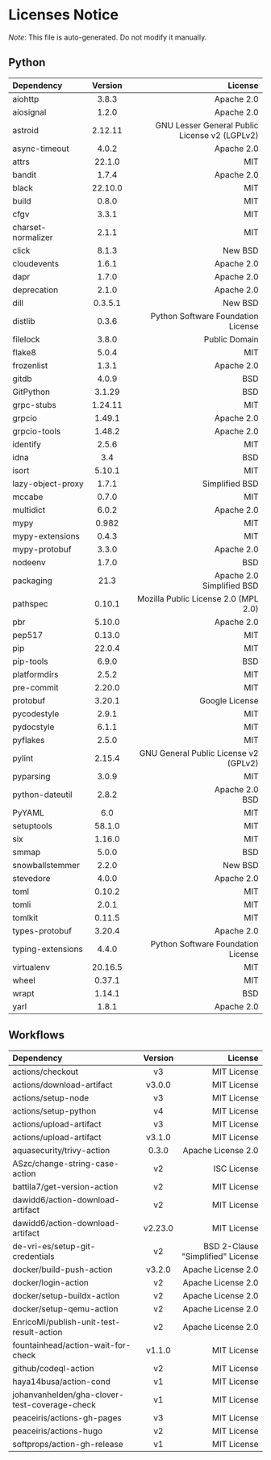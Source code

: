 # Licenses Notice
*Note*: This file is auto-generated. Do not modify it manually.
## Python
| Dependency | Version | License |
|:-----------|:-------:|--------:|
|aiohttp|3.8.3|Apache 2.0|
|aiosignal|1.2.0|Apache 2.0|
|astroid|2.12.11|GNU Lesser General Public License v2 (LGPLv2)|
|async-timeout|4.0.2|Apache 2.0|
|attrs|22.1.0|MIT|
|bandit|1.7.4|Apache 2.0|
|black|22.10.0|MIT|
|build|0.8.0|MIT|
|cfgv|3.3.1|MIT|
|charset-normalizer|2.1.1|MIT|
|click|8.1.3|New BSD|
|cloudevents|1.6.1|Apache 2.0|
|dapr|1.7.0|Apache 2.0|
|deprecation|2.1.0|Apache 2.0|
|dill|0.3.5.1|New BSD|
|distlib|0.3.6|Python Software Foundation License|
|filelock|3.8.0|Public Domain|
|flake8|5.0.4|MIT|
|frozenlist|1.3.1|Apache 2.0|
|gitdb|4.0.9|BSD|
|GitPython|3.1.29|BSD|
|grpc-stubs|1.24.11|MIT|
|grpcio|1.49.1|Apache 2.0|
|grpcio-tools|1.48.2|Apache 2.0|
|identify|2.5.6|MIT|
|idna|3.4|BSD|
|isort|5.10.1|MIT|
|lazy-object-proxy|1.7.1|Simplified BSD|
|mccabe|0.7.0|MIT|
|multidict|6.0.2|Apache 2.0|
|mypy|0.982|MIT|
|mypy-extensions|0.4.3|MIT|
|mypy-protobuf|3.3.0|Apache 2.0|
|nodeenv|1.7.0|BSD|
|packaging|21.3|Apache 2.0<br/>Simplified BSD|
|pathspec|0.10.1|Mozilla Public License 2.0 (MPL 2.0)|
|pbr|5.10.0|Apache 2.0|
|pep517|0.13.0|MIT|
|pip|22.0.4|MIT|
|pip-tools|6.9.0|BSD|
|platformdirs|2.5.2|MIT|
|pre-commit|2.20.0|MIT|
|protobuf|3.20.1|Google License|
|pycodestyle|2.9.1|MIT|
|pydocstyle|6.1.1|MIT|
|pyflakes|2.5.0|MIT|
|pylint|2.15.4|GNU General Public License v2 (GPLv2)|
|pyparsing|3.0.9|MIT|
|python-dateutil|2.8.2|Apache 2.0<br/>BSD|
|PyYAML|6.0|MIT|
|setuptools|58.1.0|MIT|
|six|1.16.0|MIT|
|smmap|5.0.0|BSD|
|snowballstemmer|2.2.0|New BSD|
|stevedore|4.0.0|Apache 2.0|
|toml|0.10.2|MIT|
|tomli|2.0.1|MIT|
|tomlkit|0.11.5|MIT|
|types-protobuf|3.20.4|Apache 2.0|
|typing-extensions|4.4.0|Python Software Foundation License|
|virtualenv|20.16.5|MIT|
|wheel|0.37.1|MIT|
|wrapt|1.14.1|BSD|
|yarl|1.8.1|Apache 2.0|
## Workflows
| Dependency | Version | License |
|:-----------|:-------:|--------:|
|actions/checkout|v3|MIT License|
|actions/download-artifact|v3.0.0|MIT License|
|actions/setup-node|v3|MIT License|
|actions/setup-python|v4|MIT License|
|actions/upload-artifact|v3|MIT License|
|actions/upload-artifact|v3.1.0|MIT License|
|aquasecurity/trivy-action|0.3.0|Apache License 2.0|
|ASzc/change-string-case-action|v2|ISC License|
|battila7/get-version-action|v2|MIT License|
|dawidd6/action-download-artifact|v2|MIT License|
|dawidd6/action-download-artifact|v2.23.0|MIT License|
|de-vri-es/setup-git-credentials|v2|BSD 2-Clause "Simplified" License|
|docker/build-push-action|v3.2.0|Apache License 2.0|
|docker/login-action|v2|Apache License 2.0|
|docker/setup-buildx-action|v2|Apache License 2.0|
|docker/setup-qemu-action|v2|Apache License 2.0|
|EnricoMi/publish-unit-test-result-action|v2|Apache License 2.0|
|fountainhead/action-wait-for-check|v1.1.0|MIT License|
|github/codeql-action|v2|MIT License|
|haya14busa/action-cond|v1|MIT License|
|johanvanhelden/gha-clover-test-coverage-check|v1|MIT License|
|peaceiris/actions-gh-pages|v3|MIT License|
|peaceiris/actions-hugo|v2|MIT License|
|softprops/action-gh-release|v1|MIT License|
